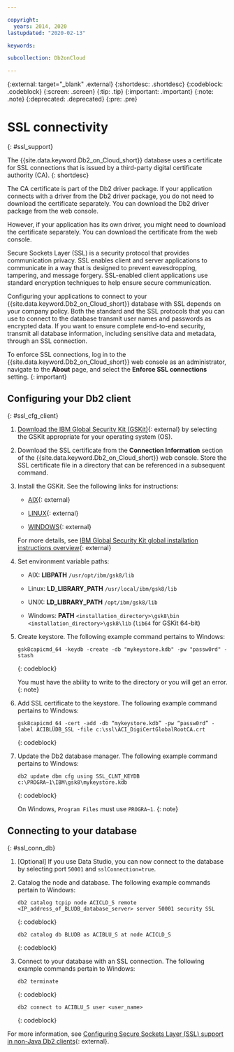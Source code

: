```yaml
---

copyright:
  years: 2014, 2020
lastupdated: "2020-02-13"

keywords:

subcollection: Db2onCloud

---
```


<!-- Attribute definitions --> 
{:external: target="_blank" .external}
{:shortdesc: .shortdesc}
{:codeblock: .codeblock}
{:screen: .screen}
{:tip: .tip}
{:important: .important}
{:note: .note}
{:deprecated: .deprecated}
{:pre: .pre}

# SSL connectivity
{: #ssl_support}

The {{site.data.keyword.Db2_on_Cloud_short}} database uses a certificate for SSL connections that is issued by a third-party digital certificate authority (CA). 
{: shortdesc}

The CA certificate is part of the Db2 driver package. If your application connects with a driver from the Db2 driver package, you do not need to download the certificate separately. You can download the Db2 driver package from the web console.

However, if your application has its own driver, you might need to download the certificate separately. You can download the certificate from the web console.

Secure Sockets Layer (SSL) is a security protocol that provides communication privacy. SSL enables client and server applications to communicate in a way that is designed to prevent eavesdropping, tampering, and message forgery. SSL-enabled client applications use standard encryption techniques to help ensure secure communication.

Configuring your applications to connect to your {{site.data.keyword.Db2_on_Cloud_short}} database with SSL depends on your company policy. Both the standard and the SSL protocols that you can use to connect to the database transmit user names and passwords as encrypted data. If you want to ensure complete end-to-end security, transmit all database information, including sensitive data and metadata, through an SSL connection. 

To enforce SSL connections, log in to the {{site.data.keyword.Db2_on_Cloud_short}} web console as an administrator, navigate to the **About** page, and select the **Enforce SSL connections** setting.
{: important}

<!-- SSL connections to {{site.data.keyword.Db2_on_Cloud_short}} are enforced by default. To enable a non-SSL port on your {{site.data.keyword.cloud_notm}} system, open a [support case](https://cloud.ibm.com/unifiedsupport/cases/add){:external} to make that request. -->

## Configuring your Db2 client
{: #ssl_cfg_client}

1. [Download the IBM Global Security Kit (GSKit)](https://www-945.ibm.com/support/fixcentral/swg/selectFixes?parent=Security+Systems&product=ibm/Tivoli/IBM+Global+Security+Kit&release=All&platform=All&function=fixId&fixids=8.0.*&source=fc){: external} by selecting the GSKit appropriate for your operating system (OS).

2. Download the SSL certificate from the **Connection Information** section of the {{site.data.keyword.Db2_on_Cloud_short}} web console. Store the SSL certificate file in a directory that can be referenced in a subsequent command.

3. Install the GSKit. See the following links for instructions:
   - [AIX](http://www-01.ibm.com/support/docview.wss?uid=swg21577384){: external}

   - [LINUX](http://www-01.ibm.com/support/docview.wss?uid=swg21631460){: external}

   - [WINDOWS](http://www-01.ibm.com/support/docview.wss?uid=swg21631462){: external}

   For more details, see [IBM Global Security Kit global installation instructions overview](https://www.ibm.com/support/knowledgecenter/en/SSEPGG_11.1.0/com.ibm.swg.tivoli.gskit.install.doc/doc/c0055521.html){: external}

4. Set environment variable paths:

   - AIX: **LIBPATH**
     `/usr/opt/ibm/gsk8/lib`

   - Linux: **LD_LIBRARY_PATH**
     `/usr/local/ibm/gsk8/lib`

   - UNIX: **LD_LIBRARY_PATH**
     `/opt/ibm/gsk8/lib`

   - Windows: **PATH**
     `<installation_directory>\gsk8\bin`
     `<installation_directory>\gsk8\lib`  (`lib64` for GSKit 64-bit)

5. Create keystore. The following example command pertains to Windows:
   ```
   gsk8capicmd_64 -keydb -create -db "mykeystore.kdb" -pw "passw0rd" -stash
   ```
   {: codeblock}

   You must have the ability to write to the directory or you will get an error.
   {: note}

6. Add SSL certificate to the keystore. The following example command pertains to Windows:
   ```
   gsk8capicmd_64 -cert -add -db “mykeystore.kdb” -pw “passw0rd” -label ACIBLUDB_SSL -file c:\ssl\ACI_DigiCertGlobalRootCA.crt
   ```
   {: codeblock}

7. Update the Db2 database manager. The following example command pertains to Windows: 
   ```
   db2 update dbm cfg using SSL_CLNT_KEYDB c:\PROGRA~1\IBM\gsk8\mykeystore.kdb
   ```
   {: codeblock}

   On Windows, `Program Files` must use `PROGRA~1`.
   {: note}

## Connecting to your database
{: #ssl_conn_db}

1. [Optional] If you use Data Studio, you can now connect to the database by selecting port `50001` and `sslConnection=true`.

2. Catalog the node and database. The following example commands pertain to Windows:
   ```
   db2 catalog tcpip node ACICLD_S remote <IP_address_of_BLUDB_database_server> server 50001 security SSL
   ```
   {: codeblock}

   ```
   db2 catalog db BLUDB as ACIBLU_S at node ACICLD_S
   ```
   {: codeblock}

3. Connect to your database with an SSL connection. The following example commands pertain to Windows:
   ```
   db2 terminate
   ```
   {: codeblock}

   ```
   db2 connect to ACIBLU_S user <user_name>
   ```
   {: codeblock}


For more information, see [Configuring Secure Sockets Layer (SSL) support in non-Java Db2 clients](https://www.ibm.com/support/knowledgecenter/en/SSEPGG_11.1.0/com.ibm.db2.luw.admin.sec.doc/doc/t0053518.html){: external}.

